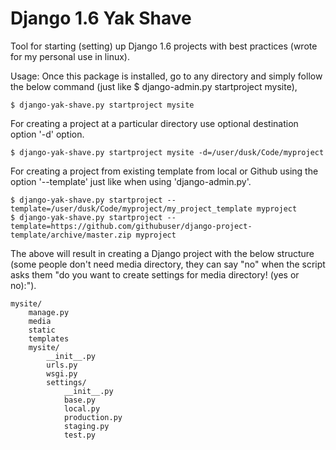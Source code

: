 Django 1.6 Yak Shave
==============

Tool for starting (setting) up Django 1.6 projects with best practices (wrote for my personal use in linux). 

Usage:
Once this package is installed, go to any directory and simply follow the below command (just like $ django-admin.py startproject mysite), 

<!-- language:console -->

	$ django-yak-shave.py startproject mysite

For creating a project at a particular directory use optional destination option '-d' option.

<!-- language:console -->

	$ django-yak-shave.py startproject mysite -d=/user/dusk/Code/myproject


For creating a project from existing template from local or Github using the option '--template' just like when using 'django-admin.py'.

<!-- language:console -->

	$ django-yak-shave.py startproject --template=/user/dusk/Code/myproject/my_project_template myproject
	$ django-yak-shave.py startproject --template=https://github.com/githubuser/django-project-template/archive/master.zip myproject

The above will result in creating a Django project with the below structure (some people don't need media directory, they can say "no" when the script asks them "do you want to create settings for media directory! (yes or no):").

<!-- language:console -->

	mysite/
	    manage.py
	    media
	    static
	    templates
	    mysite/
	        __init__.py
	        urls.py
	        wsgi.py
	        settings/
	            __init__.py
	            base.py
	            local.py
	            production.py
	            staging.py
	            test.py
